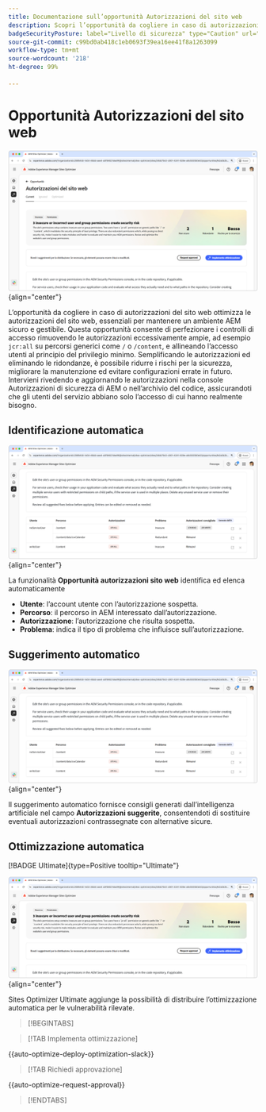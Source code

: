 ```yaml
---
title: Documentazione sull’opportunità Autorizzazioni del sito web
description: Scopri l’opportunità da cogliere in caso di autorizzazioni del sito web e come utilizzarla per aumentare la sicurezza del sito web.
badgeSecurityPosture: label="Livello di sicurezza" type="Caution" url="../../opportunity-types/security-posture.md" tooltip="Livello di sicurezza"
source-git-commit: c99bd0ab418c1eb0693f39ea16ee41f8a1263099
workflow-type: tm+mt
source-wordcount: '218'
ht-degree: 99%

---
```



# Opportunità Autorizzazioni del sito web

![Opportunità Autorizzazioni del sito web](./assets/website-permissions/hero.png){align="center"}

L’opportunità da cogliere in caso di autorizzazioni del sito web ottimizza le autorizzazioni del sito web, essenziali per mantenere un ambiente AEM sicuro e gestibile. Questa opportunità consente di perfezionare i controlli di accesso rimuovendo le autorizzazioni eccessivamente ampie, ad esempio `jcr:all` su percorsi generici come `/` o `/content`, e allineando l’accesso utenti al principio del privilegio minimo. Semplificando le autorizzazioni ed eliminando le ridondanze, è possibile ridurre i rischi per la sicurezza, migliorare la manutenzione ed evitare configurazioni errate in futuro. Intervieni rivedendo e aggiornando le autorizzazioni nella console Autorizzazioni di sicurezza di AEM o nell’archivio del codice, assicurandoti che gli utenti del servizio abbiano solo l’accesso di cui hanno realmente bisogno.

## Identificazione automatica

![Identificazione automatica delle autorizzazioni del sito web](./assets/website-permissions/auto-identify.png){align="center"}

La funzionalità **Opportunità autorizzazioni sito web** identifica ed elenca automaticamente

* **Utente**: l’account utente con l’autorizzazione sospetta.
* **Percorso**: il percorso in AEM interessato dall’autorizzazione.
* **Autorizzazione**: l’autorizzazione che risulta sospetta.
* **Problema**: indica il tipo di problema che influisce sull’autorizzazione.

## Suggerimento automatico

![Suggerimento automatico per le vulnerabilità del sito web](./assets/website-permissions/auto-suggest.png){align="center"}

Il suggerimento automatico fornisce consigli generati dall’intelligenza artificiale nel campo **Autorizzazioni suggerite**, consentendoti di sostituire eventuali autorizzazioni contrassegnate con alternative sicure.

## Ottimizzazione automatica

[!BADGE Ultimate]{type=Positive tooltip="Ultimate"}

![Ottimizzazione automatica delle autorizzazioni del sito web](./assets/website-permissions/auto-optimize.png){align="center"}

Sites Optimizer Ultimate aggiunge la possibilità di distribuire l’ottimizzazione automatica per le vulnerabilità rilevate.

>[!BEGINTABS]

>[!TAB Implementa ottimizzazione]

{{auto-optimize-deploy-optimization-slack}}

>[!TAB Richiedi approvazione]

{{auto-optimize-request-approval}}

>[!ENDTABS]
